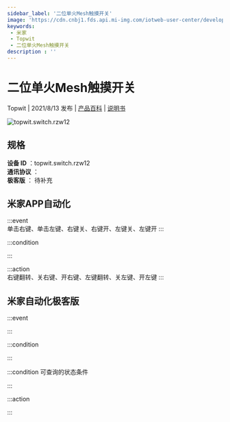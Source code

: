 ```yaml
---
sidebar_label: '二位单火Mesh触摸开关'
image: 'https://cdn.cnbj1.fds.api.mi-img.com/iotweb-user-center/developer_1679068737850RcB9VDnC.png?GalaxyAccessKeyId=AKVGLQWBOVIRQ3XLEW&Expires=9223372036854775807&Signature=HVQy891J/eQ776leM/1ANL4p5GA='
keywords: 
 - 米家
 - Topwit
 - 二位单火Mesh触摸开关
description : ''
---
```

# 二位单火Mesh触摸开关

Topwit | 2021/8/13 发布 | [产品百科](https://home.mi.com/webapp/content/baike/product/index.html?model=topwit.switch.rzw12/) | [说明书](https://home.mi.com/views/introduction.html?model=topwit.switch.rzw12&region=cn)

![topwit.switch.rzw12](https://cdn.cnbj1.fds.api.mi-img.com/iotweb-user-center/developer_1679068737850RcB9VDnC.png?GalaxyAccessKeyId=AKVGLQWBOVIRQ3XLEW&Expires=9223372036854775807&Signature=HVQy891J/eQ776leM/1ANL4p5GA=)

## 规格  
> 
**设备 ID** ：topwit.switch.rzw12  
**通讯协议** ：  
**极客版**  ： 待补充 


## 米家APP自动化  

:::event  
单击右键、单击左键、右键关、右键开、左键关、左键开
:::

:::condition  

:::

:::action   
右键翻转、关右键、开右键、左键翻转、关左键、开左键
:::

## 米家自动化极客版  

:::event  

:::

:::condition  

:::

:::condition 可查询的状态条件  

:::

:::action  

:::

        
